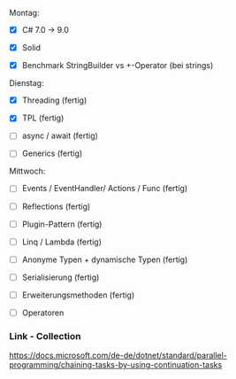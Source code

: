 Montag:

- [x] C# 7.0 -> 9.0 
- [x] Solid 
- [x] Benchmark StringBuilder vs +-Operator (bei strings)



Dienstag:
- [x] Threading (fertig) 
- [x] TPL (fertig)
- [ ] async / await (fertig) 
- [ ] Generics (fertig)




Mittwoch: 
- [ ] Events / EventHandler/ Actions / Func (fertig)
- [ ] Reflections (fertig)
- [ ] Plugin-Pattern (fertig) 
- [ ] Linq / Lambda (fertig)
- [ ] Anonyme Typen + dynamische Typen (fertig)
- [ ] Serialisierung (fertig)
- [ ] Erweiterungsmethoden  (fertig) 
- [ ] Operatoren


### Link - Collection

https://docs.microsoft.com/de-de/dotnet/standard/parallel-programming/chaining-tasks-by-using-continuation-tasks
